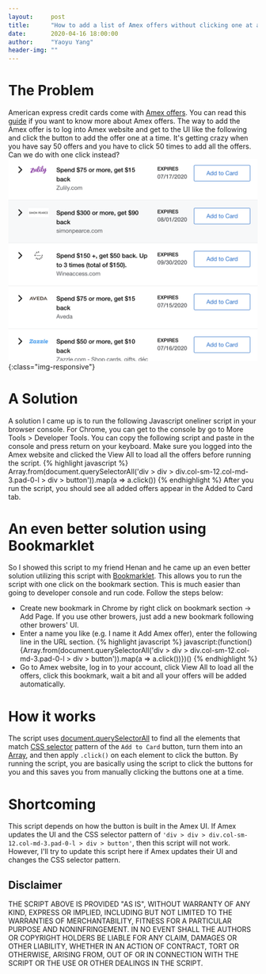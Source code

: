 ```yaml
---
layout:     post
title:      "How to add a list of Amex offers without clicking one at a time?"
date:       2020-04-16 18:00:00
author:     "Yaoyu Yang"
header-img: ""
---
```


# The Problem
American express credit cards come with [Amex offers](https://www.amexoffers.com/). You can read this [guide](https://thepointsguy.com/guide/ultimate-guide-to-amex-offers/) if you want to know more about Amex offers. The way to add the Amex offer is to log into Amex website and get to the UI like the following and click the button to add the offer one at a time. It's getting crazy when you have say 50 offers and you have to click 50 times to add all the offers. Can we do with one click instead?
![amex_offer](/images/blog/amex_offer.png){:class="img-responsive"}
# A Solution
A solution I came up is to run the following Javascript oneliner script in your browser console. For Chrome, you can get to the console by go to More Tools > Developer Tools. You can copy the following script and paste in the console and press return on your keyboard. Make sure you logged into the Amex website and clicked the View All to load all the offers before running the script.
{% highlight javascript %}
Array.from(document.querySelectorAll('div > div > div.col-sm-12.col-md-3.pad-0-l > div > button')).map(a => a.click())
{% endhighlight %}
After you run the script, you should see all added offers appear in the Added to Card tab.
# An even better solution using Bookmarklet
So I showed this script to my friend Henan and he came up an even better solution utilizing this script with [Bookmarklet](https://en.wikipedia.org/wiki/Bookmarklet). This allows you to run the script with one click on the bookmark section. This is much easier than going to developer console and run code. Follow the steps below:
* Create new bookmark in Chrome by right click on bookmark section -> Add Page. If you use other browers, just add a new bookmark following other browers' UI.
* Enter a name you like (e.g. I name it Add Amex offer), enter the following line in the URL section.
{% highlight javascript %}
javascript:(function(){Array.from(document.querySelectorAll('div > div > div.col-sm-12.col-md-3.pad-0-l > div > button')).map(a => a.click())})()
{% endhighlight %}
* Go to Amex website, log in to your account, click View All to load all the offers, click this bookmark, wait a bit and all your offers will be added automatically.

# How it works
The script uses [document.querySelectorAll](https://developer.mozilla.org/en-US/docs/Web/API/Document/querySelectorAll) to find all the elements that match [CSS selector](https://www.w3schools.com/css/css_selectors.asp) pattern of the `Add to Card` button, turn them into an [Array](https://developer.mozilla.org/en-US/docs/Glossary/array), and then apply `.click()` on each element to click the button. By running the script, you are basically using the script to click the buttons for you and this saves you from manually clicking the buttons one at a time.
# Shortcoming
This script depends on how the button is built in the Amex UI. If Amex updates the UI and the CSS selector pattern of `'div > div > div.col-sm-12.col-md-3.pad-0-l > div > button'`, then this script will not work. However, I'll try to update this script here if Amex updates their UI and changes the CSS selector pattern.

## Disclaimer
THE SCRIPT ABOVE IS PROVIDED "AS IS", WITHOUT WARRANTY OF ANY KIND, EXPRESS OR IMPLIED, INCLUDING BUT NOT LIMITED TO THE WARRANTIES OF MERCHANTABILITY, FITNESS FOR A PARTICULAR PURPOSE AND NONINFRINGEMENT. IN NO EVENT SHALL THE AUTHORS OR COPYRIGHT HOLDERS BE LIABLE FOR ANY CLAIM, DAMAGES OR OTHER LIABILITY, WHETHER IN AN ACTION OF CONTRACT, TORT OR OTHERWISE, ARISING FROM, OUT OF OR IN CONNECTION WITH THE SCRIPT OR THE USE OR OTHER DEALINGS IN THE SCRIPT.
